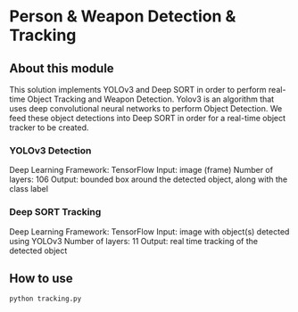 # Person & Weapon Detection & Tracking

## About this module

This solution implements YOLOv3 and Deep SORT in order to perform real-time Object Tracking and Weapon Detection.
Yolov3 is an algorithm that uses deep convolutional neural networks to perform Object Detection.
We feed these object detections into Deep SORT in order for a real-time object tracker to be created.

### YOLOv3 Detection
Deep Learning Framework: TensorFlow 
Input: image (frame) 
Number of layers: 106 
Output: bounded box around the detected object, along with the class label

### Deep SORT Tracking
Deep Learning Framework: TensorFlow
Input: image with object(s) detected using YOLOv3
Number of layers: 11 
Output: real time tracking of the detected object


## How to use

`python tracking.py`


